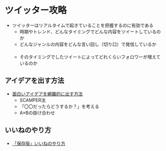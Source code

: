 # ツイッター攻略
- ツイッターはリアルタイムで起きていることを把握するのに有効である
　　
  - 時期やトレンド、どんなタイミングでどんな内容をツイートしているのか
　　
  - どんなジャンルの内容をどんな言い回し（切り口）で発信しているか
　　
  - そのタイミングでしたツイートによってどれくらいフォロワーが増えているのか

## アイデアを出す方法
- [面白いアイデアを網羅的に出す方法](https://github.com/rensanrenren/twitter_hack/issues/1)
　
   - SCAMPER法
　
   - 「〇〇だったらどうするか？」を考える
　
   - A×Bの掛け合わせ

## いいねのやり方
- [「保存版」いいねのやり方](https://github.com/rensanrenren/twitter_hack/issues/2)
